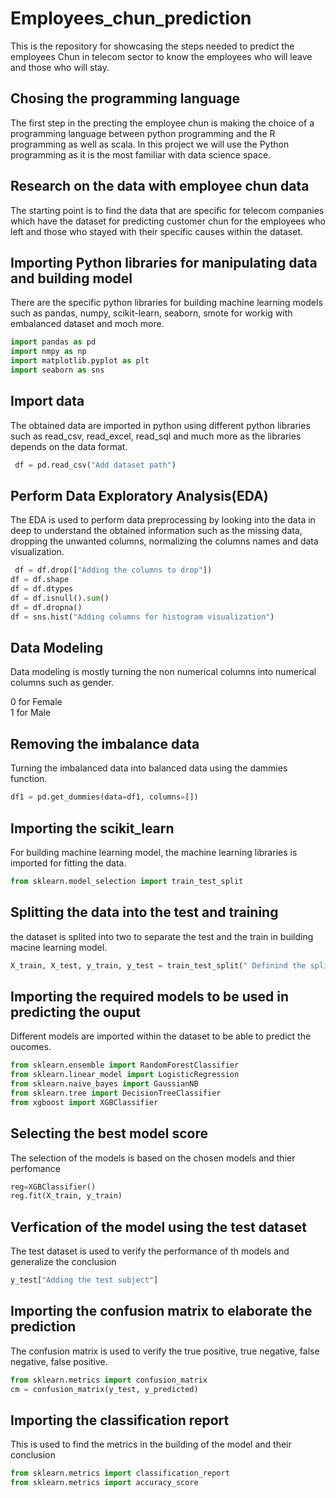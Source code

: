 # Employees_chun_prediction
This is the repository for showcasing the steps needed to predict the employees Chun in telecom sector to know the employees who will leave and those who will stay.

## Chosing the programming language
The first step in the precting the employee chun is making the choice of a programming language between python programming and the R programming as well as scala. In this project we will use the Python programming as it is the most familiar with data science space.

## Research on the data with employee chun data
The starting point is to find the data that are specific for telecom companies which have the dataset for predicting customer chun for the employees who left and those who stayed with their specific causes within the dataset.

## Importing Python libraries for manipulating data and building model
There are the specific python libraries for building machine learning models such as pandas, numpy, scikit-learn, seaborn, smote for workig with embalanced dataset and moch more.
``` python
import pandas as pd  
import nmpy as np  
import matplotlib.pyplot as plt  
import seaborn as sns 

``` 
## Import data
 The obtained data are imported in python using different python libraries such as read_csv, read_excel, read_sql and much more as the libraries depends on the data format.
```python
 df = pd.read_csv("Add dataset path")
```

 ## Perform Data Exploratory Analysis(EDA)
 The EDA is used to perform data preprocessing by looking into the data in deep to understand the obtained information such as the missing data, dropping the unwanted columns, normalizing the columns names and data visualization.

```python
 df = df.drop(["Adding the columns to drop"])  
df = df.shape  
df = df.dtypes  
df = df.isnull().sum()  
df = df.dropna()  
df = sns.hist("Adding columns for histogram visualization") 
```
## Data Modeling
Data modeling is mostly turning the non numerical columns into numerical columns such as gender.

0 for Female  
1 for Male  

## Removing the imbalance data
Turning the imbalanced data into balanced data using the dammies function.
```python
df1 = pd.get_dummies(data=df1, columns=[])
```
## Importing the scikit_learn
For building machine learning model, the machine learning libraries is imported for fitting the data.
```python 
from sklearn.model_selection import train_test_split
```

## Splitting the data into the test and training
the dataset is splited into two to separate the test and the train in building macine learning model.
```python
X_train, X_test, y_train, y_test = train_test_split(" Definind the split method")
```
## Importing the required models to be used in predicting the ouput 
Different models are imported within the dataset to be able to predict the oucomes.
```python
from sklearn.ensemble import RandomForestClassifier  
from sklearn.linear_model import LogisticRegression  
from sklearn.naive_bayes import GaussianNB  
from sklearn.tree import DecisionTreeClassifier  
from xgboost import XGBClassifier
```
## Selecting the best model score
The selection of the models is based on the chosen models and thier perfomance
```python
reg=XGBClassifier()  
reg.fit(X_train, y_train)  
```
## Verfication of the model using the test dataset
The test dataset is used to verify the performance of th models and generalize the conclusion
```python
y_test["Adding the test subject"]
```

## Importing the confusion matrix to elaborate the prediction
The confusion matrix is used to verify the true positive, true negative, false negative, false positive.
```python
from sklearn.metrics import confusion_matrix  
cm = confusion_matrix(y_test, y_predicted)  
```
## Importing the classification report
This is used to find the metrics in the building of the model and their conclusion
```python
from sklearn.metrics import classification_report  
from sklearn.metrics import accuracy_score
```  
